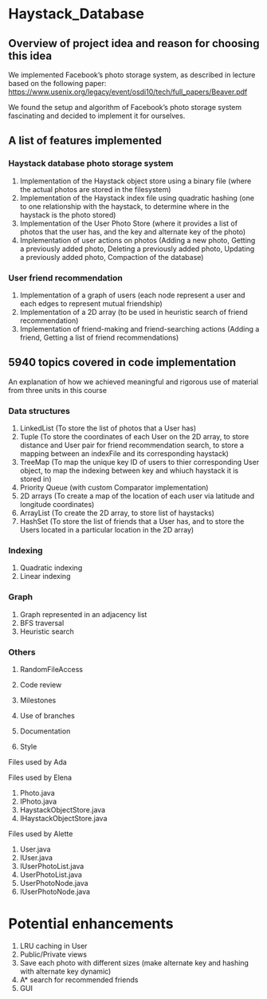 # Haystack_Database

## Overview of project idea and reason for choosing this idea
We implemented Facebook’s photo storage system, as described in lecture based on the following paper: https://www.usenix.org/legacy/event/osdi10/tech/full_papers/Beaver.pdf

We found the setup and algorithm of Facebook’s photo storage system fascinating and decided to implement it for ourselves. 


## A list of features implemented

### Haystack database photo storage system
1. Implementation of the Haystack object store using a binary file (where the actual photos are stored in the filesystem) 
2. Implementation of the Haystack index file using quadratic hashing (one to one relationship with the haystack, to determine where in the haystack is the photo stored)  
3. Implementation of the User Photo Store (where it provides a list of photos that the user has, and the key and alternate key of the photo)
4. Implementation of user actions on photos (Adding a new photo, Getting a previously added photo, Deleting a previously added photo, Updating a previously added photo, Compaction of the database)

### User friend recommendation 
1. Implementation of a graph of users (each node represent a user and each edges to represent mutual friendship)
2. Implementation of a 2D array (to be used in heuristic search of friend recommendation)
3. Implementation of friend-making and friend-searching actions (Adding a friend, Getting a list of friend recommendations) 


## 5940 topics covered in code implementation 
An explanation of how we achieved meaningful and rigorous use of material from three units in this course

### Data structures 
1. LinkedList (To store the list of photos that a User has)
2. Tuple (To store the coordinates of each User on the 2D array, to store distance and User pair for friend recommendation search, to store a mapping between an indexFile and its corresponding haystack)
3. TreeMap (To map the unique key ID of users to thier corresponding User object, to map the indexing between key and whiuch haystack it is stored in)
4. Priority Queue (with custom Comparator implementation) 
5. 2D arrays (To create a map of the location of each user via latitude and longitude coordinates) 
6. ArrayList (To create the 2D array, to store list of haystacks) 
7. HashSet (To store the list of friends that a User has, and to store the Users located in a particular location in the 2D array) 

### Indexing 
1. Quadratic indexing 
2. Linear indexing 

### Graph 
1. Graph represented in an adjacency list 
2. BFS traversal
3. Heuristic search 

### Others 
1. RandomFileAccess 




1. Code review 
2. Milestones 
3. Use of branches 
4. Documentation
5. Style 


Files used by Ada





Files used by Elena 
1. Photo.java
2. IPhoto.java
3. HaystackObjectStore.java
4. IHaystackObjectStore.java


Files used by Alette
1. User.java
2. IUser.java
3. IUserPhotoList.java
4. UserPhotoList.java
5. UserPhotoNode.java
6. IUserPhotoNode.java


# Potential enhancements 
1. LRU caching in User 
2. Public/Private views 
3. Save each photo with different sizes (make alternate key and hashing with alternate key dynamic) 
4. A* search for recommended friends 
5. GUI 
